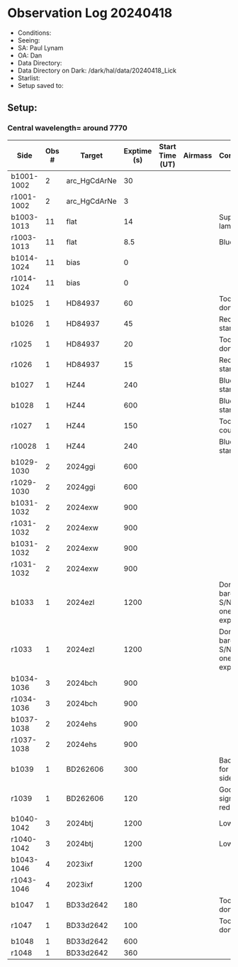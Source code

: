 # Observation Log 20240418

* Conditions: 
* Seeing: 
* SA: Paul Lynam
* OA: Dan
* Data Directory: 
* Data Directory on Dark: /dark/hal/data/20240418_Lick
* Starlist: 
* Setup saved to: 

## Setup: 

    
### Central wavelength= around 7770


| Side | Obs #     | Target    | Exptime (s) | Start Time (UT) | Airmass | Comments                                                   |
|------|-----------|-----------|-------------|-----------------|---------|------------------------------------------------------------|
|b1001-1002|2|arc_HgCdArNe      |30| |||
|r1001-1002|2|arc_HgCdArNe      |3| |||
|b1003-1013|11|flat      |14| ||Superblue lamp at 80|
|r1003-1013|11|flat      |8.5| ||Blue lamp|
|b1014-1024|11|bias      |0| |||
|r1014-1024|11|bias      |0| |||
|b1025|1|HD84937      |60| ||Too long, don't use|
|b1026|1|HD84937      |45| ||Red standard|
|r1025|1|HD84937      |20| ||Too long, don't use|
|r1026|1|HD84937      |15| ||Red standard|
|b1027|1|HZ44      |240| ||Blue standard|
|b1028|1|HZ44      |600| ||Blue standard|
|r1027|1|HZ44      |150| ||Too low counts|
|r10028|1|HZ44      |240| ||Blue standard|
|b1029-1030|2|2024ggi      |600| |||
|r1029-1030|2|2024ggi      |600| |||
|b1031-1032|2|2024exw      |900| |||
|r1031-1032|2|2024exw      |900| |||
|b1031-1032|2|2024exw      |900| |||
|r1031-1032|2|2024exw      |900| |||
|b1033|1|2024ezl      |1200| ||Don't use, barely any S/N after one exposure|
|r1033|1|2024ezl      |1200| ||Don't use, barely any S/N after one exposure|
|b1034-1036|3|2024bch      |900| |||
|r1034-1036|3|2024bch      |900| |||
|b1037-1038|2|2024ehs      |900| |||
|r1037-1038|2|2024ehs      |900| |||
|b1039|1|BD262606      |300| ||Bad signal for blue side|
|r1039|1|BD262606      |120| ||Good signal for red side|
|b1040-1042|3|2024btj      |1200| ||Low S/N|
|r1040-1042|3|2024btj      |1200| ||Low S/N|
|b1043-1046|4|2023ixf      |1200| |||
|r1043-1046|4|2023ixf      |1200| |||
|b1047|1|BD33d2642      |180| ||Too low, don't use|
|r1047|1|BD33d2642      |100| ||Too low, don't use|
|b1048|1|BD33d2642      |600| |||
|r1048|1|BD33d2642      |360| |||
